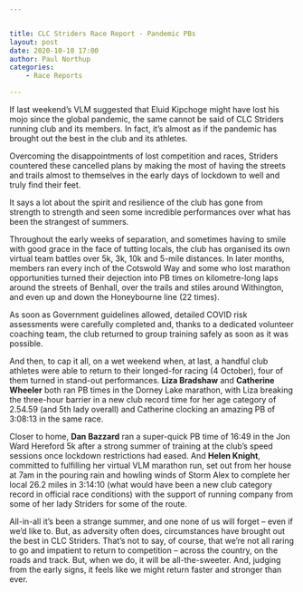```yaml
---


title: CLC Striders Race Report - Pandemic PBs
layout: post
date: 2020-10-10 17:00
author: Paul Northup
categories:
    - Race Reports

---
```


If last weekend’s VLM suggested that Eluid Kipchoge might have lost his mojo since the global pandemic, the same cannot be said of CLC Striders running club and its members. In fact, it’s almost as if the pandemic has brought out the best in the club and its athletes.

Overcoming the disappointments of lost competition and races, Striders countered these cancelled plans by making the most of having the streets and trails almost to themselves in the early days of lockdown to well and truly find their feet.

It says a lot about the spirit and resilience of the club has gone from strength to strength and seen some incredible performances over what has been the strangest of summers.

Throughout the early weeks of separation, and sometimes having to smile with good grace in the face of tutting locals, the club has organised its own virtual team battles over 5k, 3k, 10k and 5-mile distances. In later months, members ran every inch of the Cotswold Way and some who lost marathon opportunities turned their dejection into PB times on kilometre-long laps around the streets of Benhall, over the trails and stiles around Withington, and even up and down the Honeybourne line (22 times).

As soon as Government guidelines allowed, detailed COVID risk assessments were carefully completed and, thanks to a dedicated volunteer coaching team, the club returned to group training safely as soon as it was possible.

And then, to cap it all, on a wet weekend when, at last, a handful club athletes were able to return to their longed-for racing (4 October), four of them turned in stand-out performances. __Liza Bradshaw__ and __Catherine Wheeler__ both ran PB times in the Dorney Lake marathon, with Liza breaking the three-hour barrier in a new club record time for her age category of 2.54.59 (and 5th lady overall) and Catherine clocking an amazing PB of 3:08:13 in the same race.

Closer to home, __Dan Bazzard__ ran a super-quick PB time of 16:49 in the Jon Ward Hereford 5k after a strong summer of training at the club’s speed sessions once lockdown restrictions had eased. And __Helen Knight__, committed to fulfilling her virtual VLM marathon run, set out from her house at 7am in the pouring rain and howling winds of Storm Alex to complete her local 26.2 miles in 3:14:10 (what would have been a new club category record in official race conditions) with the support of running company from some of her lady Striders for some of the route.

All-in-all it’s been a strange summer, and one none of us will forget – even if we’d like to. But, as adversity often does, circumstances have brought out the best in CLC Striders. That’s not to say, of course, that we’re not all raring to go and impatient to return to competition – across the country, on the roads and track. But, when we do, it will be all-the-sweeter. And, judging from the early signs, it feels like we might return faster and stronger than ever.
